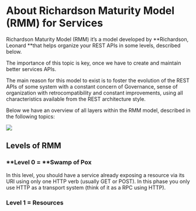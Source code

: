 # About Richardson Maturity Model \(RMM\) for Services

Richardson Maturity Model \(RMM\) it’s a model developed by **Richardson, Leonard **that helps organize your REST APIs in some levels, described below.

The importance of this topic is key, once we have to create and maintain better services APIs.

The main reason for this model to exist is to foster the evolution of the REST APIs of some system with a constant concern of Governance, sense of organization with retrocompatibility and constant improvements, using all characteristics available from the REST architecture style.

Below we have an overview of all layers within the RMM model, described in the following topics:

![](https://microservicesradar.files.wordpress.com/2017/09/rmm.png)



## Levels of RMM

### **Level 0 = **Swamp of Pox

In this level, you should have a service already exposing a resource via its URI using only one HTTP verb \(usually GET or POST\). In this phase you only use HTTP as a transport system \(think of it as a RPC using HTTP\).

### **Level 1 = Resources**





